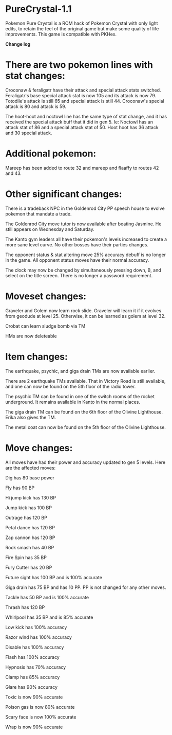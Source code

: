# PureCrystal-1.1
Pokemon Pure Crystal is a ROM hack of Pokemon Crystal with only light edits, to retain the feel of the original game but make some quality of life improvements. This game is compatible with PKHex.

**Change log**

There are two pokemon lines with stat changes:
=============================================
Croconaw & feraligatr have their attack and special attack stats switched. Feraligatr's base special attack stat is now 105 and its attack is now 79. Totodile's attack is still 65 and special attack is still 44. Croconaw's special attack is 80 and attack is 59. 

The hoot-hoot and noctowl line has the same type of stat change, and it has received the special attack buff that it did in gen 5. Ie: Noctowl has an attack stat of 86 and a special attack stat of 50. Hoot hoot has 36 attack and 30 special attack.

Additional pokemon:
==================
Mareep has been added to route 32 and mareep and flaaffy to routes 42 and 43. 

Other significant changes:
=========================

There is a tradeback NPC in the Goldenrod City PP speech house to evolve pokemon that mandate a trade. 

The Goldenrod City move tutor is now available after beating Jasmine. He still appears on Wednesday and Saturday. 

The Kanto gym leaders all have their pokemon's levels increased to create a more sane level curve. No other bosses have their parties changes. 

The opponent status & stat altering move 25% accuracy debuff is no longer in the game. All opponent status moves have their normal accuracy. 

The clock may now be changed by simultaneously pressing down, B, and select on the title screen. There is no longer a password requirement.

Moveset changes: 
================

Graveler and Golem now learn rock slide. Graveler will learn it if it evolves from geodude at level 25. Otherwise, it can be learned as golem at level 32. 

Crobat can learn sludge bomb via TM

HMs are now deleteable

Item changes: 
============

The earthquake, psychic, and giga drain TMs are now available earlier. 

There are 2 earthquake TMs available. That in Victory Road is still available, and one can now be found on the 5th floor of the radio tower. 

The psychic TM can be found in one of the switch rooms of the rocket underground. It remains available in Kanto in the normal places. 

The giga drain TM can be found on the 6th floor of the Olivine Lighthouse. Erika also gives the TM. 

The metal coat can now be found on the 5th floor of the Olivine Lighthouse. 

Move changes:
=============
All moves have had their power and accuracy updated to gen 5 levels. Here are the affected moves: 

Dig has 80 base power

Fly has 90 BP

Hi jump kick has 130 BP

Jump kick has 100 BP

Outrage has 120 BP

Petal dance has 120 BP

Zap cannon has 120 BP

Rock smash has 40 BP

Fire Spin has 35 BP

Fury Cutter has 20 BP

Future sight has 100 BP and is 100% accurate

Giga drain has 75 BP and has 10 PP. PP is not changed for any other moves.

Tackle has 50 BP and is 100% accurate

Thrash has 120 BP

Whirlpool has 35 BP and is 85% accurate

Low kick has 100% accuracy

Razor wind has 100% accuracy

Disable has 100% accuracy

Flash has 100% accuracy

Hypnosis has 70% accuracy 

Clamp has 85% accuracy

Glare has 90% accuracy

Toxic is now 90% accurate

Poison gas is now 80% accurate

Scary face is now 100% accurate

Wrap is now 90% accurate
